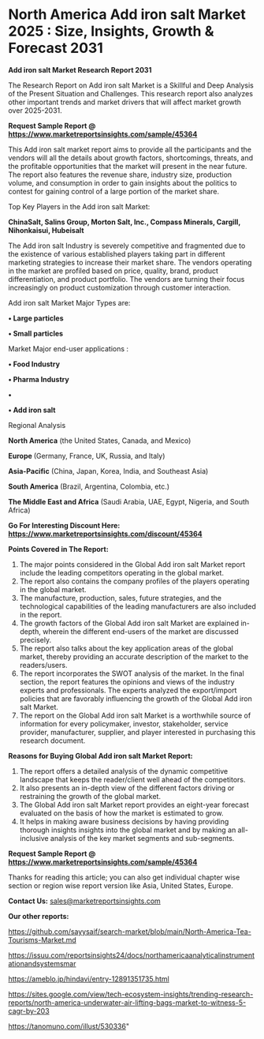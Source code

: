 # North America Add iron salt Market 2025 : Size, Insights, Growth & Forecast 2031

<strong>Add iron salt Market Research Report 2031</strong>

The Research Report on Add iron salt Market is a Skillful and Deep Analysis of the Present Situation and Challenges. This research report also analyzes other important trends and market drivers that will affect market growth over 2025-2031.

<strong>Request Sample Report @ <a href=https://www.marketreportsinsights.com/sample/45364>https://www.marketreportsinsights.com/sample/45364</a></strong>

This Add iron salt market report aims to provide all the participants and the vendors will all the details about growth factors, shortcomings, threats, and the profitable opportunities that the market will present in the near future. The report also features the revenue share, industry size, production volume, and consumption in order to gain insights about the politics to contest for gaining control of a large portion of the market share.

Top Key Players in the Add iron salt Market:

<strong>ChinaSalt, Salins Group, Morton Salt, Inc., Compass Minerals, Cargill, Nihonkaisui, Hubeisalt</strong>

The Add iron salt Industry is severely competitive and fragmented due to the existence of various established players taking part in different marketing strategies to increase their market share. The vendors operating in the market are profiled based on price, quality, brand, product differentiation, and product portfolio. The vendors are turning their focus increasingly on product customization through customer interaction.

Add iron salt Market Major Types are:

<strong>•  Large particles

•  Small particles</strong>

Market Major end-user applications :

<strong>•  Food Industry

•  Pharma Industry

•  

•  Add iron salt</strong>

Regional Analysis

</u><strong><b>North America</b></strong> (the United States, Canada, and Mexico)

<strong><b>Europe </b></strong>(Germany, France, UK, Russia, and Italy)

<strong><b>Asia-Pacific</b></strong> (China, Japan, Korea, India, and Southeast Asia)

<strong><b>South America</b></strong> (Brazil, Argentina, Colombia, etc.)

<strong><b>The Middle East and Africa</b></strong> (Saudi Arabia, UAE, Egypt, Nigeria, and South Africa)

<strong>Go For Interesting Discount Here: <a href=https://www.marketreportsinsights.com/discount/45364>https://www.marketreportsinsights.com/discount/45364</a></strong>

<strong>Points Covered in The Report:</strong>
<ol>
  <li>The major points considered in the Global Add iron salt Market report include the leading competitors operating in the global market.</li>
  <li>The report also contains the company profiles of the players operating in the global market.</li>
  <li>The manufacture, production, sales, future strategies, and the technological capabilities of the leading manufacturers are also included in the report.</li>
  <li>The growth factors of the Global Add iron salt Market are explained in-depth, wherein the different end-users of the market are discussed precisely.</li>
  <li>The report also talks about the key application areas of the global market, thereby providing an accurate description of the market to the readers/users.</li>
  <li>The report incorporates the SWOT analysis of the market. In the final section, the report features the opinions and views of the industry experts and professionals. The experts analyzed the export/import policies that are favorably influencing the growth of the Global Add iron salt Market.</li>
  <li>The report on the Global Add iron salt Market is a worthwhile source of information for every policymaker, investor, stakeholder, service provider, manufacturer, supplier, and player interested in purchasing this research document.</li>
</ol>
<strong>Reasons for Buying Global Add iron salt Market Report:</strong>

<ol>
  <li>The report offers a detailed analysis of the dynamic competitive landscape that keeps the reader/client well ahead of the competitors.</li>
  <li>It also presents an in-depth view of the different factors driving or restraining the growth of the global market.</li>
  <li>The Global Add iron salt Market report provides an eight-year forecast evaluated on the basis of how the market is estimated to grow.</li>
  <li>It helps in making aware business decisions by having providing thorough insights insights into the global market and by making an all-inclusive analysis of the key market segments and sub-segments.</li>
</ol>
<strong>Request Sample Report @ <a href=https://www.marketreportsinsights.com/sample/45364>https://www.marketreportsinsights.com/sample/45364</a></strong>


Thanks for reading this article; you can also get individual chapter wise section or region wise report version like Asia, United States, Europe.

<strong>Contact Us:</strong>
sales@marketreportsinsights.com

<strong>Our other reports:</strong>

<a href=https://github.com/sayysaif/search-market/blob/main/North-America-Tea-Tourisms-Market.md>https://github.com/sayysaif/search-market/blob/main/North-America-Tea-Tourisms-Market.md</a>

<a href=https://issuu.com/reportsinsights24/docs/northamericaanalyticalinstrumentationandsystemsmar>https://issuu.com/reportsinsights24/docs/northamericaanalyticalinstrumentationandsystemsmar</a>

<a href=https://ameblo.jp/hindavi/entry-12891351735.html>https://ameblo.jp/hindavi/entry-12891351735.html</a>

<a href=https://sites.google.com/view/tech-ecosystem-insights/trending-research-reports/north-america-underwater-air-lifting-bags-market-to-witness-5-cagr-by-203>https://sites.google.com/view/tech-ecosystem-insights/trending-research-reports/north-america-underwater-air-lifting-bags-market-to-witness-5-cagr-by-203</a>

<a href=https://tanomuno.com/illust/530336>https://tanomuno.com/illust/530336</a>"

